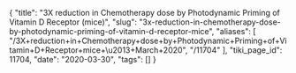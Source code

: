 {
    "title": "3X reduction in Chemotherapy dose by Photodynamic Priming of Vitamin D Receptor (mice)",
    "slug": "3x-reduction-in-chemotherapy-dose-by-photodynamic-priming-of-vitamin-d-receptor-mice",
    "aliases": [
        "/3X+reduction+in+Chemotherapy+dose+by+Photodynamic+Priming+of+Vitamin+D+Receptor+mice+\u2013+March+2020",
        "/11704"
    ],
    "tiki_page_id": 11704,
    "date": "2020-03-30",
    "tags": []
}